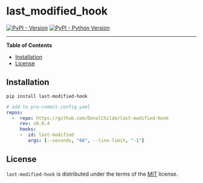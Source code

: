 # last_modified_hook

<!-- badges-begin -->
[![PyPI - Version](https://img.shields.io/pypi/v/last-modified-hook.svg)](https://pypi.org/project/last-modified-hook)
[![PyPI - Python Version](https://img.shields.io/pypi/pyversions/last-modified-hook.svg)](https://pypi.org/project/last-modified-hook)

-----

**Table of Contents**

- [Installation](#installation)
- [License](#license)

## Installation

```console
pip install last-modified-hook
```

```yaml
# add to pre-commit-config.yaml
repos:
  -  repo: https://github.com/DonalChilde/last-modified-hook
     rev: v0.0.4
     hooks:
     -  id: last-modified
        args: [--seconds, "60", --line-limit, "-1"]
```

## License

`last-modified-hook` is distributed under the terms of the [MIT](https://spdx.org/licenses/MIT.html) license.

<!-- github-only -->
